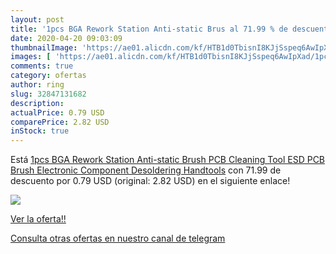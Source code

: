 ```yaml
---
layout: post
title: '1pcs BGA Rework Station Anti-static Brus al 71.99 % de descuento'
date: 2020-04-20 09:03:09
thumbnailImage: 'https://ae01.alicdn.com/kf/HTB1d0TbisnI8KJjSspeq6AwIpXad/1pcs-BGA-Rework-Station-Anti-static-Brush-PCB-Cleaning-Tool-ESD-PCB-Brush-Electronic-Component-Desoldering.jpg_350x350._SL200_.jpg'
images: [ 'https://ae01.alicdn.com/kf/HTB1d0TbisnI8KJjSspeq6AwIpXad/1pcs-BGA-Rework-Station-Anti-static-Brush-PCB-Cleaning-Tool-ESD-PCB-Brush-Electronic-Component-Desoldering.jpg_350x350._SL200_.jpg' ]
comments: true
category: ofertas
author: ring
slug: 32847131682
description:
actualPrice: 0.79 USD
comparePrice: 2.82 USD
inStock: true
---
```


Está [1pcs BGA Rework Station Anti-static Brush PCB Cleaning Tool ESD PCB Brush Electronic Component Desoldering Handtools](https://www.amazon.com/dp/32847131682/?tag=redken08-20) con 71.99 de descuento por 0.79 USD (original: 2.82 USD) en el siguiente enlace!

[![](https://ae01.alicdn.com/kf/HTB1d0TbisnI8KJjSspeq6AwIpXad/1pcs-BGA-Rework-Station-Anti-static-Brush-PCB-Cleaning-Tool-ESD-PCB-Brush-Electronic-Component-Desoldering.jpg_350x350._SL200_.jpg)](https://www.amazon.com/dp/32847131682/?tag=redken08-20)

[Ver la oferta!!](https://www.amazon.com/dp/32847131682/?tag=redken08-20)

[Consulta otras ofertas en nuestro canal de telegram](https://t.me/s/ofertas25)
